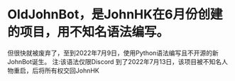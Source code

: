 # OldJohnBot，是JohnHK在6月份创建的项目，用不知名语法编写。
但很快就被废弃了，至到2022年7月9日，使用Python语法编写且不开源的新JohnBot诞生。
注:该语法仅限Discord
到了2022年7月13日，该项目被不知名人物重启，后将所有权交回JohnHK
